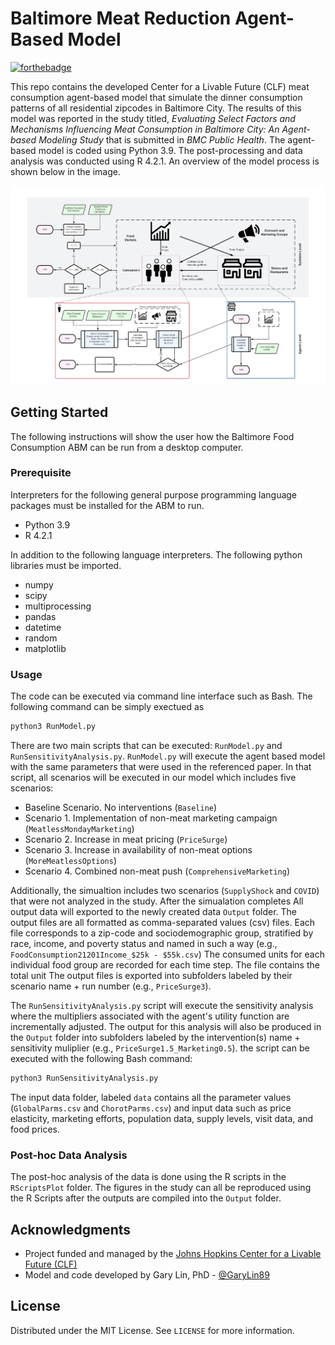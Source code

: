# Baltimore Meat Reduction Agent-Based Model

[![forthebadge](https://forthebadge.com/images/badges/made-with-python.svg)](https://www.python.org/downloads/release/python-360/)

This repo contains the developed Center for a Livable Future (CLF) meat consumption agent-based model that simulate the dinner consumption patterns of all residential zipcodes in Baltimore City. The results of this model was reported in the study titled, *Evaluating Select Factors and Mechanisms Influencing Meat Consumption in Baltimore City: An Agent-based Modeling Study* that is submitted in *BMC Public Health*. The agent-based model is coded using Python 3.9. The post-processing and data analysis was conducted using R 4.2.1. An overview of the model process is shown below in the image.

![Overivew](Figure1.png)


## Getting Started
The following instructions will show the user how the Baltimore Food Consumption ABM can be run from a desktop computer.

### Prerequisite
Interpreters for the following general purpose programming language packages must be installed for the ABM to run.
* Python 3.9
* R 4.2.1

In addition to the following language interpreters. The following python libraries must be imported.
- numpy
- scipy
- multiprocessing
- pandas
- datetime
- random
- matplotlib

### Usage
The code can be executed via command line interface such as Bash. The following command can be simply exectued as
```sh
python3 RunModel.py
```
There are two main scripts that can be executed: `RunModel.py` and `RunSensitivityAnalysis.py`. `RunModel.py` will execute the agent based model with the same parameters that were used in the referenced paper. In that script, all scenarios will be executed in our model which includes five scenarios:

* Baseline Scenario. No interventions (`Baseline`)
* Scenario 1. Implementation of non-meat marketing campaign (`MeatlessMondayMarketing`)
* Scenario 2. Increase in meat pricing (`PriceSurge`)
* Scenario 3. Increase in availability of non-meat options (`MoreMeatlessOptions`)
* Scenario 4. Combined non-meat push (`ComprehensiveMarketing`)

Additionally, the simualtion includes two scenarios (`SupplyShock` and `COVID`) that were not analyzed in the study. After the simualation completes All output data will exported to the newly created data ``Output`` folder. The output files are all formatted as comma-separated values (csv) files. Each file corresponds to a zip-code and sociodemographic group, stratified by race, income, and poverty status and named in such a way (e.g., `FoodConsumption21201Income_$25k - $55k.csv`) The consumed units for each individual food group are recorded for each time step. The file contains the total unit The output files is exported into subfolders labeled by their scenario name + run number (e.g., `PriceSurge3`).

The `RunSensitivityAnalysis.py` script will execute the sensitivity analysis where the multipliers associated with the agent's utility function are incrementally adjusted. The output for this analysis will also be produced in the `Output` folder into subfolders labeled by the intervention(s) name + sensitivity muliplier (e.g., `PriceSurge1.5_Marketing0.5`). the script can be executed with the following Bash command:

```sh
python3 RunSensitivityAnalysis.py
```

The input data folder, labeled `data` contains all the parameter values (`GlobalParms.csv` and `ChorotParms.csv`) and input data such as price elasticity, marketing efforts, population data, supply levels, visit data, and food prices.

### Post-hoc Data Analysis
The post-hoc analysis of the data is done using the R scripts in the `RScriptsPlot` folder. The figures in the study can all be reproduced using the R Scripts after the outputs are compiled into the `Output` folder.

## Acknowledgments
* Project funded and managed by the [Johns Hopkins Center for a Livable Future (CLF)](https://clf.jhsph.edu/)
* Model and code developed by Gary Lin, PhD - [@GaryLin89](https://twitter.com/garylin89)

## License
Distributed under the MIT License. See ``LICENSE`` for more information.
